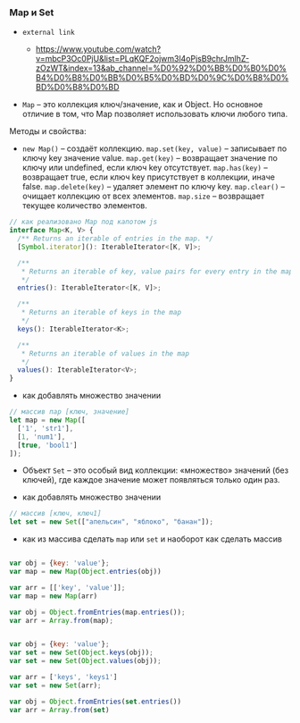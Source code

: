 ### Map и Set

- `external link`
    - https://www.youtube.com/watch?v=mbcP3Oc0PjU&list=PLqKQF2ojwm3l4oPjsB9chrJmlhZ-zOzWT&index=13&ab_channel=%D0%92%D0%BB%D0%B0%D0%B4%D0%B8%D0%BB%D0%B5%D0%BD%D0%9C%D0%B8%D0%BD%D0%B8%D0%BD

- `Map` – это коллекция ключ/значение, как и Object. Но основное отличие в том, что Map позволяет использовать ключи
  любого типа.

Методы и свойства:

- `new Map()` – создаёт коллекцию.
  `map.set(key, value)` – записывает по ключу key значение value.
  `map.get(key)` – возвращает значение по ключу или undefined, если ключ key отсутствует.
  `map.has(key)` – возвращает true, если ключ key присутствует в коллекции, иначе false.
  `map.delete(key)` – удаляет элемент по ключу key.
  `map.clear()` – очищает коллекцию от всех элементов.
  `map.size` – возвращает текущее количество элементов.

```ts
// как реализовано Map под капотом js 
interface Map<K, V> {
  /** Returns an iterable of entries in the map. */
  [Symbol.iterator](): IterableIterator<[K, V]>;

  /**
   * Returns an iterable of key, value pairs for every entry in the map.
   */
  entries(): IterableIterator<[K, V]>;

  /**
   * Returns an iterable of keys in the map
   */
  keys(): IterableIterator<K>;

  /**
   * Returns an iterable of values in the map
   */
  values(): IterableIterator<V>;
}
```

- как добавлять множество значении

```ts
// массив пар [ключ, значение]
let map = new Map([
  ['1', 'str1'],
  [1, 'num1'],
  [true, 'bool1']
]);

```

- Объект `Set` – это особый вид коллекции: «множество» значений (без ключей), где каждое значение может появляться
  только один раз.

- как добавлять множество значении

```ts
// массив [ключ, ключ1]
let set = new Set(["апельсин", "яблоко", "банан"]);

```

- как из массива сделать `map` или `set` и наоборот как сделать массив

```js

var obj = {key: 'value'};
var map = new Map(Object.entries(obj))

var arr = [['key', 'value']];
var map = new Map(arr)

var obj = Object.fromEntries(map.entries());
var arr = Array.from(map);


var obj = {key: 'value'};
var set = new Set(Object.keys(obj));
var set = new Set(Object.values(obj));

var arr = ['keys', 'keys1']
var set = new Set(arr);

var obj = Object.fromEntries(set.entries())
var arr = Array.from(set)
```
